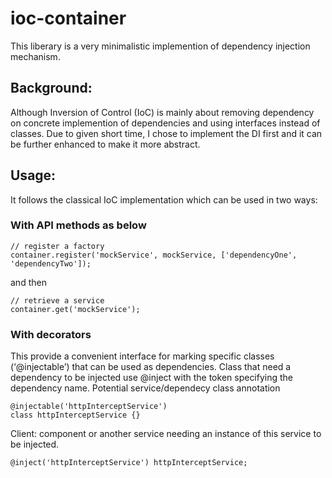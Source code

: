 # ioc-container

This liberary is a very minimalistic implemention of dependency injection mechanism. 

## Background:

Although Inversion of Control (IoC) is mainly about removing dependency on concrete implemention of dependencies and using interfaces instead of classes.
Due to given short time, I chose to implement the DI first and it can be further enhanced to make it more abstract.

## Usage:

It follows the classical IoC implementation which can be used in two ways: 

### With API methods as below

```
// register a factory
container.register('mockService', mockService, ['dependencyOne', 'dependencyTwo']);
```
and then

```
// retrieve a service
container.get('mockService');
```

### With decorators 
This provide a convenient interface for marking
specific classes (‘@injectable’) that can be used as dependencies.
Class that need a dependency to be injected use @inject with the token specifying the dependency name.
Potential service/dependecy class annotation

```
@injectable('httpInterceptService')
class httpInterceptService {}
```

Client: component or another service needing an instance of this service to be injected.

```
@inject('httpInterceptService') httpInterceptService;
```





